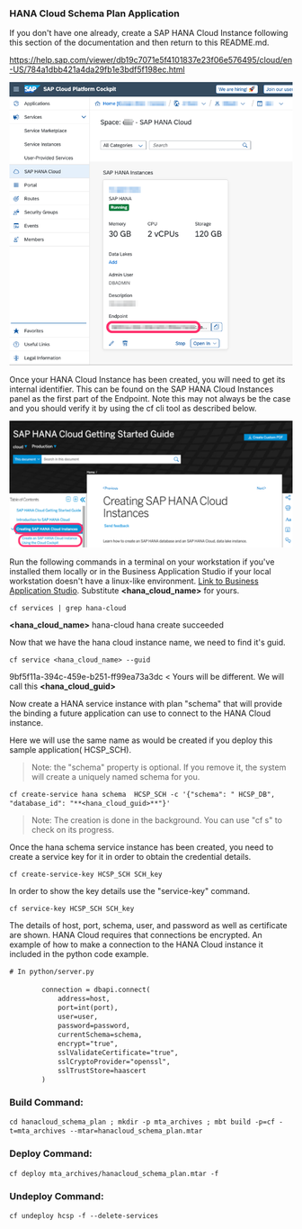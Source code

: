 ### HANA Cloud Schema Plan Application

If you don't have one already, create a SAP HANA Cloud Instance following this section of the documentation and then return to this README.md.

https://help.sap.com/viewer/db19c7071e5f4101837e23f06e576495/cloud/en-US/784a1dbb421a4da29fb1e3bdf5f198ec.html

![SAP HANA Cloud Getting Started](/images/137441E1-671B-4D44-B371-BC765CBA5D22.png)

Once your HANA Cloud Instance has been created, you will need to get its internal identifier.  This can be found on the SAP HANA Cloud Instances panel as the first part of the Endpoint.  Note this may not always be the case and you should verify it by using the cf cli tool as described below.

![SAP Cloud Platform Cockpit](/images/64F1AF48-4038-450F-BD09-83A577B3C872.png)

Run the following commands in a terminal on your workstation if you've installed them locally or in the Business Application Studio if your local workstation doesn't have a linux-like environment.  [Link to Business Application Studio](https://community.sap.com/topics/business-application-studio).  Substitute **<hana_cloud_name>** for yours.

```
cf services | grep hana-cloud
```
**<hana_cloud_name>**    hana-cloud        hana                                    create succeeded


Now that we have the hana cloud instance name, we need to find it's guid.
```
cf service <hana_cloud_name> --guid
```
9bf5f11a-394c-459e-b251-ff99ea73a3dc < Yours will be different. We will call this **<hana_cloud_guid>**

Now create a HANA service instance with plan "schema" that will provide the binding a future application can use to connect to the HANA Cloud instance.

Here we will use the same name as would be created if you deploy this sample application( HCSP_SCH). 

> Note: the "schema" property is optional.  If you remove it, the system will create a uniquely named schema for you.

```
cf create-service hana schema  HCSP_SCH -c '{"schema": " HCSP_DB", "database_id": "**<hana_cloud_guid>**"}'
```

> Note: The creation is done in the background.  You can use "cf s" to check on its progress.

Once the hana schema service instance has been created, you need to create a service key for it in order to obtain the credential details.

```
cf create-service-key HCSP_SCH SCH_key
```

In order to show the key details use the "service-key" command.

```
cf service-key HCSP_SCH SCH_key
```

The details of host, port, schema, user, and password as well as certificate are shown.  HANA Cloud requires that connections be encrypted.  An example of how to make a connection to the HANA Cloud instance it included in the python code example.

```
# In python/server.py

        connection = dbapi.connect(
            address=host,
            port=int(port),
            user=user,
            password=password,
            currentSchema=schema,
            encrypt="true",
            sslValidateCertificate="true",
            sslCryptoProvider="openssl",
            sslTrustStore=haascert
        )
```

### Build Command:
```
cd hanacloud_schema_plan ; mkdir -p mta_archives ; mbt build -p=cf -t=mta_archives --mtar=hanacloud_schema_plan.mtar
```

### Deploy Command:
```
cf deploy mta_archives/hanacloud_schema_plan.mtar -f
```

### Undeploy Command:
```
cf undeploy hcsp -f --delete-services
```
